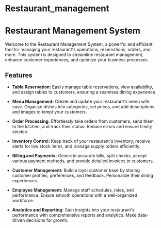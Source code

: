 # Restaurant_management


# Restaurant Management System

Welcome to the Restaurant Management System, a powerful and efficient tool for managing your restaurant's operations, reservations, orders, and more. This system is designed to streamline restaurant management, enhance customer experiences, and optimize your business processes.

## Features

- **Table Reservation:** Easily manage table reservations, view availability, and assign tables to customers, ensuring a seamless dining experience.

- **Menu Management:** Create and update your restaurant's menu with ease. Organize dishes into categories, set prices, and add descriptions and images to tempt your customers.

- **Order Processing:** Effortlessly take orders from customers, send them to the kitchen, and track their status. Reduce errors and ensure timely service.

- **Inventory Control:** Keep track of your restaurant's inventory, receive alerts for low stock items, and manage supply orders efficiently.

- **Billing and Payments:** Generate accurate bills, split checks, accept various payment methods, and provide detailed invoices to customers.

- **Customer Management:** Build a loyal customer base by storing customer profiles, preferences, and feedback. Personalize their dining experiences.

- **Employee Management:** Manage staff schedules, roles, and performance. Ensure smooth operations with a well-organized workforce.

- **Analytics and Reporting:** Gain insights into your restaurant's performance with comprehensive reports and analytics. Make data-driven decisions for growth.
